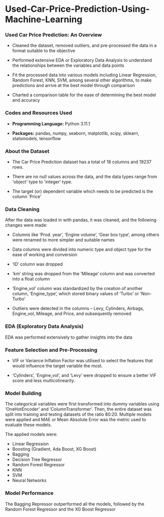 # Used-Car-Price-Prediction-Using-Machine-Learning

### **Used Car Price Prediction: An Overview**  

* Cleaned the dataset, removed outliers, and pre-processed the data in a format suitable to the objective 

* Performed extensive EDA or Exploratory Data Analysis to understand the relationships between the variables and data points 

* Fit the processed data into various models including Linear Regression, Random Forest, KNN, SVM, among several other algorithms, to make predictions and arrive at the best model through comparison 

* Charted a comparison table for the ease of determining the best model and accuracy


### **Codes and Resources Used**

* **Programming Language:** Python 3.11.1

* **Packages:** pandas, numpy, seaborn, matplotlib, scipy, sklearn, statsmodels, tensorflow

### **About the Dataset**

* The Car Price Prediction dataset has a total of 18 columns and 19237 rows.

* There are no null values across the data, and the data types range from 'object' type to 'integer' type.

* The target (or) dependent variable which needs to be predicted is the column 'Price' 


### **Data Cleaning**

After the data was loaded in with pandas, it was cleaned, and the following changes were made:

* Columns like ‘Prod. year’, ‘Engine volume’, ‘Gear box type’, among others were renamed to more simpler and suitable names

* Data columns were divided into numeric type and object type for the ease of working and conversion

* ‘ID’ column was dropped

* ‘km’ string was dropped from the ‘Mileage’ column and was converted into a float column

* ‘Engine_vol’ column was standardized by the creation of another column, ‘Engine_type’, which stored binary values of ‘Turbo’ or ‘Non-Turbo’

* Outliers were detected in the columns – Levy, Cylinders, Airbags, Engine_vol, Mileage, and Price, and subsequently removed


### **EDA (Exploratory Data Analysis)**

EDA was performed extensively to gather insights into the data


### **Feature Selection and Pre-Processing**

* VIF or Variance Inflation Factor was utilised to select the features that would influence the target variable the most. 

* ‘Cylinders’, ‘Engine_vol’, and ‘Levy’ were dropped to ensure a better VIF score and less multicolinearity.  


### **Model Building**

The categorical variables were first transformed into dummy variables using ‘OneHotEncoder’ and ‘ColumnTransformer’. Then, the entire dataset was split into training and testing datasets of the ratio 80:20. Multiple models were applied and MAE or Mean Absolute Error was the metric used to evaluate these models. 

The applied models were:
* Linear Regression
* Boosting (Gradient, Ada Boost, XG Boost)
* Bagging
* Decision Tree Regressor
* Random Forest Regressor
* KNN
* SVM
* Neural Networks


### **Model Performance**

The Bagging Repressor outperformed all the models, followed by the Random Forest Regressor and the XG Boost Regressor


